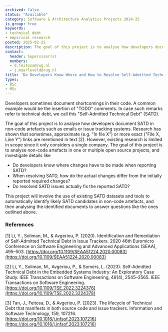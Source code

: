 ```yaml
---
archived: false
status: "Available"
category: Software & Architecture Analytics Projects 2024-25
is_group: true
keywords:
- technical debt
- empirical research
posted: 2025-02-25
description: The goal of this project is to analyse how developers document SATD in non-code artefacts such as emails or issue tracking systems. The objective is to answer questions like "Do developers know beforehand what changes have to be made" and "Do initially proposed changes align with the actual changes?".
contact:
  header: Supervisor(s)
  members:
  - d.feitosa@rug.nl
  - j.maarleveld@rug.nl
title: 'Do Developers Know Where and How to Resolve Self-Admitted Technical Debt?'
types:
- BSc
- MSc
---
```


Developers sometimes document shortcomings in their code. A common example would be the insertion of "TODO" comments. In case such remarks refer to technical debt, we call this "Self-Admitted Technical Debt" (SATD).

The goal of this project is to analyse how developers document SATD in non-code artefacts such as emails or issue tracking systems. Research has shown that sometimes, approximate (e.g. "In file X") or more exact ("File X, Line Y") links are mentioned in text [2]. However, existing research is limited in scope since it only considers a single company. The goal of this project is to analyse non-code artefacts in one or multiple open source projects, and investigate details like

- Do developers know where changes have to be made when reporting SATD?
- When resolving SATD, how do the actual changes differ from the initially reported required changes?
- Do resolved SATD issues actually fix the reported SATD?

This project will involve the use of existing SATD datasets and  tools to automatically identify likely SATD candidates in non-code artefacts, and then analysing the identified documents to answer questions like the ones outlined above.

### References

[1] Li, Y., Soliman, M., & Avgeriou, P. (2020). Identification and Remediation of Self-Admitted Technical Debt in Issue Trackers. 2020 46th Euromicro Conference on Software Engineering and Advanced Applications (SEAA), 495–503. [https://doi.org/10.1109/SEAA51224.2020.00083](https://doi.org/10.1109/SEAA51224.2020.00083)

[2] Li, Y., Soliman, M., Avgeriou, P., & Somers, L. (2023). Self-Admitted Technical Debt in the Embedded Systems Industry: An Exploratory Case Study. IEEE Transactions on Software Engineering, 49(4), 2545–2565. IEEE Transactions on Software Engineering. [https://doi.org/10.1109/TSE.2022.3224378](https://doi.org/10.1109/TSE.2022.3224378)

[3] Tan, J., Feitosa, D., & Avgeriou, P. (2023). The lifecycle of Technical Debt that manifests in both source code and issue trackers. Information and Software Technology, 159, 107216. [https://doi.org/10.1016/j.infsof.2023.107216](https://doi.org/10.1016/j.infsof.2023.107216)
